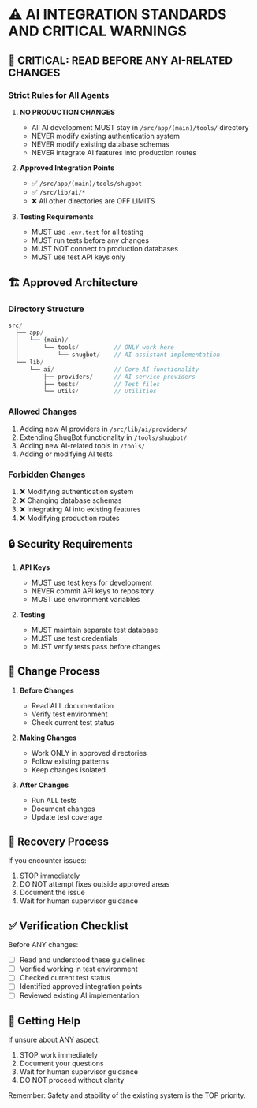 # ⚠️ AI INTEGRATION STANDARDS AND CRITICAL WARNINGS

## 🚫 CRITICAL: READ BEFORE ANY AI-RELATED CHANGES

### Strict Rules for All Agents
1. **NO PRODUCTION CHANGES**
   - All AI development MUST stay in `/src/app/(main)/tools/` directory
   - NEVER modify existing authentication system
   - NEVER modify existing database schemas
   - NEVER integrate AI features into production routes

2. **Approved Integration Points**
   - ✅ `/src/app/(main)/tools/shugbot`
   - ✅ `/src/lib/ai/*`
   - ❌ All other directories are OFF LIMITS

3. **Testing Requirements**
   - MUST use `.env.test` for all testing
   - MUST run tests before any changes
   - MUST NOT connect to production databases
   - MUST use test API keys only

## 🏗 Approved Architecture

### Directory Structure
```typescript
src/
  ├── app/
  │   └── (main)/
  │       └── tools/          // ONLY work here
  │           └── shugbot/    // AI assistant implementation
  └── lib/
      └── ai/                 // Core AI functionality
          ├── providers/      // AI service providers
          ├── tests/          // Test files
          └── utils/          // Utilities
```

### Allowed Changes
1. Adding new AI providers in `/src/lib/ai/providers/`
2. Extending ShugBot functionality in `/tools/shugbot/`
3. Adding new AI-related tools in `/tools/`
4. Adding or modifying AI tests

### Forbidden Changes
1. ❌ Modifying authentication system
2. ❌ Changing database schemas
3. ❌ Integrating AI into existing features
4. ❌ Modifying production routes

## 🔒 Security Requirements

1. **API Keys**
   - MUST use test keys for development
   - NEVER commit API keys to repository
   - MUST use environment variables

2. **Testing**
   - MUST maintain separate test database
   - MUST use test credentials
   - MUST verify tests pass before changes

## 📝 Change Process

1. **Before Changes**
   - Read ALL documentation
   - Verify test environment
   - Check current test status

2. **Making Changes**
   - Work ONLY in approved directories
   - Follow existing patterns
   - Keep changes isolated

3. **After Changes**
   - Run ALL tests
   - Document changes
   - Update test coverage

## 🚨 Recovery Process

If you encounter issues:
1. STOP immediately
2. DO NOT attempt fixes outside approved areas
3. Document the issue
4. Wait for human supervisor guidance

## ✅ Verification Checklist

Before ANY changes:
- [ ] Read and understood these guidelines
- [ ] Verified working in test environment
- [ ] Checked current test status
- [ ] Identified approved integration points
- [ ] Reviewed existing AI implementation

## 🤝 Getting Help

If unsure about ANY aspect:
1. STOP work immediately
2. Document your questions
3. Wait for human supervisor guidance
4. DO NOT proceed without clarity

Remember: Safety and stability of the existing system is the TOP priority. 